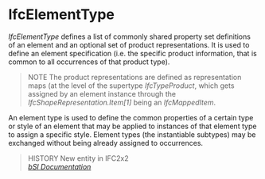 IfcElementType
==============
_IfcElementType_ defines a list of commonly shared property set definitions of
an element and an optional set of product representations. It is used to
define an element specification (i.e. the specific product information, that
is common to all occurrences of that product type).  
  
> NOTE  The product representations are defined as representation maps (at the
> level of the supertype _IfcTypeProduct_, which gets assigned by an element
> instance through the _IfcShapeRepresentation.Item[1]_ being an
> _IfcMappedItem_.  
  
An element type is used to define the common properties of a certain type or
style of an element that may be applied to instances of that element type to
assign a specific style. Element types (the instantiable subtypes) may be
exchanged without being already assigned to occurrences.  
  
> HISTORY  New entity in IFC2x2  
[ _bSI
Documentation_](https://standards.buildingsmart.org/IFC/DEV/IFC4_2/FINAL/HTML/schema/ifcproductextension/lexical/ifcelementtype.htm)


